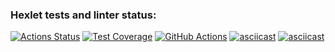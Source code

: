 ### Hexlet tests and linter status:
[![Actions Status](https://github.com/IzarlyShark/frontend-project-46/workflows/hexlet-check/badge.svg)](https://github.com/IzarlyShark/frontend-project-46/actions) [![Test Coverage](https://api.codeclimate.com/v1/badges/ee7f79d906c68a473406/test_coverage)](https://codeclimate.com/github/IzarlyShark/frontend-project-46/test_coverage) [![GitHub Actions](https://github.com/IzarlyShark/frontend-project-46//workflows/Node.js%20CI/badge.svg)](https://github.com/IzarlyShark/frontend-project-46/actions)
[![asciicast](https://asciinema.org/a/dK5oE5xFJWxyovrkkI69yPmgS.svg)](https://asciinema.org/a/dK5oE5xFJWxyovrkkI69yPmgS) 
[![asciicast](https://asciinema.org/a/vbTLHSP9QcaHNOfqSIhG84O12.svg)](https://asciinema.org/a/vbTLHSP9QcaHNOfqSIhG84O12)
